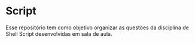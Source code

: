 # Script

Esse repositório tem como objetivo organizar as questões da disciplina de Shell Script desenvolvidas em sala de aula.
